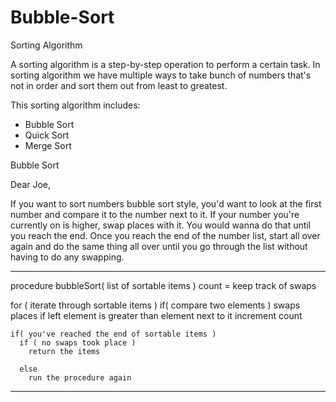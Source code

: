 # Bubble-Sort

Sorting Algorithm

A sorting algorithm is a step-by-step operation to perform a certain task. In sorting algorithm we have multiple ways to take bunch of numbers that's not in order and sort them out from least to greatest.

This sorting algorithm includes:

* Bubble Sort
* Quick Sort
* Merge Sort

Bubble Sort

Dear Joe,

If you want to sort numbers bubble sort style, you'd want to look at the first number and compare it to the number next to it. If your number you're currently on is higher, swap places with it. You would wanna do that until you reach the end. Once you reach the end of the number list, start all over again and do the same thing all over until you go through the list without having to do any swapping.

---------------------------------------------
procedure bubbleSort( list of sortable items )
  count = keep track of swaps

  for ( iterate through sortable items )
    if( compare two elements )
      swaps places if left element is greater than element next to it
      increment count

    if( you've reached the end of sortable items )
      if ( no swaps took place )
        return the items

      else
        run the procedure again

----------------------------------------------